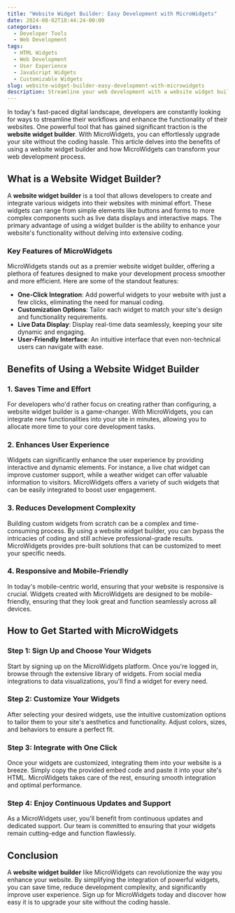 ```yaml
---
title: "Website Widget Builder: Easy Development with MicroWidgets"
date: 2024-08-02T18:44:24-00:00
categories:
  - Developer Tools
  - Web Development
tags:
  - HTML Widgets
  - Web Development
  - User Experience
  - JavaScript Widgets
  - Customizable Widgets
slug: website-widget-builder-easy-development-with-microwidgets
description: Streamline your web development with a website widget builder. Discover how MicroWidgets helps upgrade your site effortlessly, saving time and reducing coding hassle.
---
```


In today's fast-paced digital landscape, developers are constantly looking for ways to streamline their workflows and enhance the functionality of their websites. One powerful tool that has gained significant traction is the **website widget builder**. With MicroWidgets, you can effortlessly upgrade your site without the coding hassle. This article delves into the benefits of using a website widget builder and how MicroWidgets can transform your web development process.

## What is a Website Widget Builder?

A **website widget builder** is a tool that allows developers to create and integrate various widgets into their websites with minimal effort. These widgets can range from simple elements like buttons and forms to more complex components such as live data displays and interactive maps. The primary advantage of using a widget builder is the ability to enhance your website's functionality without delving into extensive coding.

### Key Features of MicroWidgets

MicroWidgets stands out as a premier website widget builder, offering a plethora of features designed to make your development process smoother and more efficient. Here are some of the standout features:

- **One-Click Integration**: Add powerful widgets to your website with just a few clicks, eliminating the need for manual coding.
- **Customization Options**: Tailor each widget to match your site's design and functionality requirements.
- **Live Data Display**: Display real-time data seamlessly, keeping your site dynamic and engaging.
- **User-Friendly Interface**: An intuitive interface that even non-technical users can navigate with ease.

## Benefits of Using a Website Widget Builder

### 1. Saves Time and Effort

For developers who'd rather focus on creating rather than configuring, a website widget builder is a game-changer. With MicroWidgets, you can integrate new functionalities into your site in minutes, allowing you to allocate more time to your core development tasks.

### 2. Enhances User Experience

Widgets can significantly enhance the user experience by providing interactive and dynamic elements. For instance, a live chat widget can improve customer support, while a weather widget can offer valuable information to visitors. MicroWidgets offers a variety of such widgets that can be easily integrated to boost user engagement.

### 3. Reduces Development Complexity

Building custom widgets from scratch can be a complex and time-consuming process. By using a website widget builder, you can bypass the intricacies of coding and still achieve professional-grade results. MicroWidgets provides pre-built solutions that can be customized to meet your specific needs.

### 4. Responsive and Mobile-Friendly

In today's mobile-centric world, ensuring that your website is responsive is crucial. Widgets created with MicroWidgets are designed to be mobile-friendly, ensuring that they look great and function seamlessly across all devices.

## How to Get Started with MicroWidgets

### Step 1: Sign Up and Choose Your Widgets

Start by signing up on the MicroWidgets platform. Once you're logged in, browse through the extensive library of widgets. From social media integrations to data visualizations, you'll find a widget for every need.

### Step 2: Customize Your Widgets

After selecting your desired widgets, use the intuitive customization options to tailor them to your site's aesthetics and functionality. Adjust colors, sizes, and behaviors to ensure a perfect fit.

### Step 3: Integrate with One Click

Once your widgets are customized, integrating them into your website is a breeze. Simply copy the provided embed code and paste it into your site's HTML. MicroWidgets takes care of the rest, ensuring smooth integration and optimal performance.

### Step 4: Enjoy Continuous Updates and Support

As a MicroWidgets user, you'll benefit from continuous updates and dedicated support. Our team is committed to ensuring that your widgets remain cutting-edge and function flawlessly.

## Conclusion

A **website widget builder** like MicroWidgets can revolutionize the way you enhance your website. By simplifying the integration of powerful widgets, you can save time, reduce development complexity, and significantly improve user experience. Sign up for MicroWidgets today and discover how easy it is to upgrade your site without the coding hassle.
